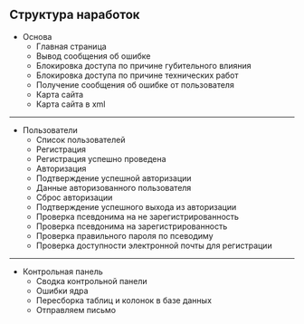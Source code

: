 ## Структура наработок

+ Основа
  + Главная страница
  + Вывод сообщения об ошибке
  + Блокировка доступа по причине губительного влияния
  + Блокировка доступа по причине технических работ
  + Получение сообщения об ошибке от пользователя
  + Карта сайта
  + Карта сайта в xml

<hr>

+ Пользователи
  + Список пользователей
  + Регистрация
  + Регистрация успешно проведена
  + Авторизация
  + Подтверждение успешной авторизации
  + Данные авторизованного пользователя
  + Сброс авторизации
  + Подтверждение успешного выхода из авторизации
  + Проверка псевдонима на не зарегистрированность
  + Проверка псевдонима на зарегистрированность
  + Проверка правильного пароля по псеводиму
  + Проверка доступности электронной почты для регистрации

<hr>
  
+ Контрольная панель
  + Сводка контрольной панели
  + Ошибки ядра
  + Пересборка таблиц и колонок в базе данных
  + Отправляем письмо